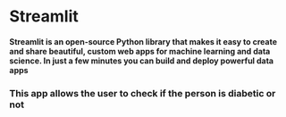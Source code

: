 # Streamlit
#### Streamlit is an open-source Python library that makes it easy to create and share beautiful, custom web apps for machine learning and data science. In just a few minutes you can build and deploy powerful data apps 

### This app allows the user to check if the person is diabetic or not

